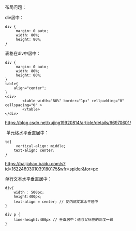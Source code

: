 布局问题：

div居中：

```
div {
     margin: 0 auto;
     width: 80%;
     height: 80%;
}
```



表格在div中居中：

```
div {
     margin: 0 auto;
     width: 80%;
     height: 80%;
}
table{
    align="center";
}
<div>
        <table width="80%" border="1px" cellpadding="0"  cellspacing="0" >
        </table>
</div>
```



<https://blog.csdn.net/xujing19920814/article/details/66970601/> 

​	单元格水平垂直居中：

```
td{
     vertical-align: middle;
    text-align: center;  
}
```

<https://baijiahao.baidu.com/s?id=1622460301039180175&wfr=spider&for=pc> 

单行文本水平垂直居中：

```
div{
    width : 500px;
    height:400px;
    text-align = center; // 使内部文本水平居中
}

div p {
    line-height:400px // 垂直居中：值与父标签的高度一致
}
```


